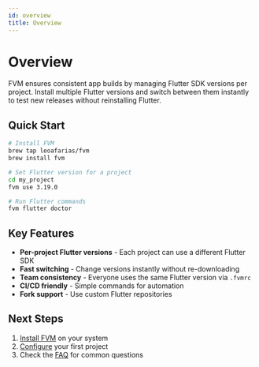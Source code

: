 ```yaml
---
id: overview
title: Overview
---
```


# Overview

FVM ensures consistent app builds by managing Flutter SDK versions per project. Install multiple Flutter versions and switch between them instantly to test new releases without reinstalling Flutter.

## Quick Start

```bash
# Install FVM
brew tap leoafarias/fvm
brew install fvm

# Set Flutter version for a project
cd my_project
fvm use 3.19.0

# Run Flutter commands
fvm flutter doctor
```

## Key Features

- **Per-project Flutter versions** - Each project can use a different Flutter SDK
- **Fast switching** - Change versions instantly without re-downloading
- **Team consistency** - Everyone uses the same Flutter version via `.fvmrc`
- **CI/CD friendly** - Simple commands for automation
- **Fork support** - Use custom Flutter repositories

## Next Steps

1. [Install FVM](./getting-started/installation) on your system
2. [Configure](./getting-started/configuration) your first project
3. Check the [FAQ](./getting-started/faq) for common questions

